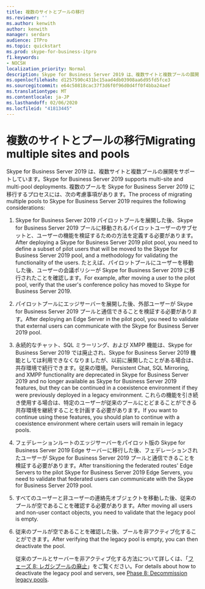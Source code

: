 ```yaml
---
title: 複数のサイトとプールの移行
ms.reviewer: ''
ms.author: kenwith
author: kenwith
manager: serdars
audience: ITPro
ms.topic: quickstart
ms.prod: skype-for-business-itpro
f1.keywords:
- NOCSH
localization_priority: Normal
description: Skype for Business Server 2019 は、複数サイトと複数プールの展開をサポートしています。 複数のプールを Skype for Business Server 2019 に移行するプロセスには、次の考慮事項があります。
ms.openlocfilehash: d1257590c431bc15aad4db03908aa6d95fd5fce3
ms.sourcegitcommit: e64c50818cac37f3d6f0f96d0d4ff0f4bba24aef
ms.translationtype: MT
ms.contentlocale: ja-JP
ms.lasthandoff: 02/06/2020
ms.locfileid: "41813445"
---
```

# <a name="migrating-multiple-sites-and-pools"></a><span data-ttu-id="32d73-104">複数のサイトとプールの移行</span><span class="sxs-lookup"><span data-stu-id="32d73-104">Migrating multiple sites and pools</span></span>

<span data-ttu-id="32d73-105">Skype for Business Server 2019 は、複数サイトと複数プールの展開をサポートしています。</span><span class="sxs-lookup"><span data-stu-id="32d73-105">Skype for Business Server 2019 supports multi-site and multi-pool deployments.</span></span> <span data-ttu-id="32d73-106">複数のプールを Skype for Business Server 2019 に移行するプロセスには、次の考慮事項があります。</span><span class="sxs-lookup"><span data-stu-id="32d73-106">The process of migrating multiple pools to Skype for Business Server 2019 requires the following considerations:</span></span> 
  
1. <span data-ttu-id="32d73-107">Skype for Business Server 2019 パイロットプールを展開した後、Skype for Business Server 2019 プールに移動されるパイロットユーザーのサブセットと、ユーザーの機能を検証するための方法を定義する必要があります。</span><span class="sxs-lookup"><span data-stu-id="32d73-107">After deploying a Skype for Business Server 2019 pilot pool, you need to define a subset of pilot users that will be moved to the Skype for Business Server 2019 pool, and a methodology for validating the functionality of the users.</span></span> <span data-ttu-id="32d73-108">たとえば、パイロットプールにユーザーを移動した後、ユーザーの会議ポリシーが Skype for Business Server 2019 に移行されたことを確認します。</span><span class="sxs-lookup"><span data-stu-id="32d73-108">For example, after moving a user to the pilot pool, verify that the user's conference policy has moved to Skype for Business Server 2019.</span></span> 
    
2. <span data-ttu-id="32d73-109">パイロットプールにエッジサーバーを展開した後、外部ユーザーが Skype for Business Server 2019 プールと通信できることを検証する必要があります。</span><span class="sxs-lookup"><span data-stu-id="32d73-109">After deploying an Edge Server in the pilot pool, you need to validate that external users can communicate with the Skype for Business Server 2019 pool.</span></span>

3. <span data-ttu-id="32d73-110">永続的なチャット、SQL ミラーリング、および XMPP 機能は、Skype for Business Server 2019 では廃止され、Skype for Business Server 2019 機能としては利用できなくなりましたが、以前に展開したことがある場合は、共存環境で続行できます。従来の環境。</span><span class="sxs-lookup"><span data-stu-id="32d73-110">Persistent Chat, SQL Mirroring, and XMPP functionality are deprecated in Skype for Business Server 2019 and no longer available as Skype for Business Server 2019 features, but they can be continued in a coexistence environment if they were previously deployed in a legacy environment.</span></span> <span data-ttu-id="32d73-111">これらの機能を引き続き使用する場合は、特定のユーザーが従来のプールにとどまることができる共存環境を継続することを計画する必要があります。</span><span class="sxs-lookup"><span data-stu-id="32d73-111">If you want to continue using these features, you should plan to continue with a coexistence environment where certain users will remain in legacy pools.</span></span>
    
4. <span data-ttu-id="32d73-112">フェデレーションルートのエッジサーバーをパイロット版の Skype for Business Server 2019 Edge サーバーに移行した後、フェデレーションされたユーザーが Skype for Business Server 2019 プールと通信できることを検証する必要があります。</span><span class="sxs-lookup"><span data-stu-id="32d73-112">After transitioning the federated routes' Edge Servers to the pilot Skype for Business Server 2019 Edge Servers, you need to validate that federated users can communicate with the Skype for Business Server 2019 pool.</span></span>
    
5. <span data-ttu-id="32d73-113">すべてのユーザーと非ユーザーの連絡先オブジェクトを移動した後、従来のプールが空であることを確認する必要があります。</span><span class="sxs-lookup"><span data-stu-id="32d73-113">After moving all users and non-user contact objects, you need to validate that the legacy pool is empty.</span></span>
    
6. <span data-ttu-id="32d73-114">従来のプールが空であることを確認した後、プールを非アクティブ化することができます。</span><span class="sxs-lookup"><span data-stu-id="32d73-114">After verifying that the legacy pool is empty, you can then deactivate the pool.</span></span> 
    
    <span data-ttu-id="32d73-115">従来のプールとサーバーを非アクティブ化する方法について詳しくは、「[フェーズ 8: レガシプールの廃止](phase-8-decommission-legacy-pools.md)」をご覧ください。</span><span class="sxs-lookup"><span data-stu-id="32d73-115">For details about how to deactivate the legacy pool and servers, see [Phase 8: Decommission legacy pools](phase-8-decommission-legacy-pools.md).</span></span>
    

